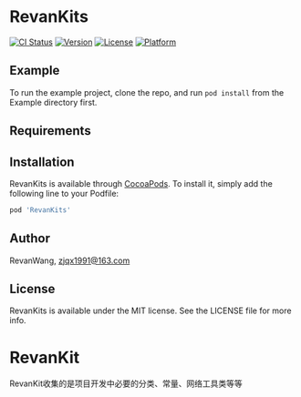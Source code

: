 # RevanKits

[![CI Status](https://img.shields.io/travis/RevanWang/RevanKits.svg?style=flat)](https://travis-ci.org/RevanWang/RevanKits)
[![Version](https://img.shields.io/cocoapods/v/RevanKits.svg?style=flat)](https://cocoapods.org/pods/RevanKits)
[![License](https://img.shields.io/cocoapods/l/RevanKits.svg?style=flat)](https://cocoapods.org/pods/RevanKits)
[![Platform](https://img.shields.io/cocoapods/p/RevanKits.svg?style=flat)](https://cocoapods.org/pods/RevanKits)

## Example

To run the example project, clone the repo, and run `pod install` from the Example directory first.

## Requirements

## Installation

RevanKits is available through [CocoaPods](https://cocoapods.org). To install
it, simply add the following line to your Podfile:

```ruby
pod 'RevanKits'
```

## Author

RevanWang, zjqx1991@163.com

## License

RevanKits is available under the MIT license. See the LICENSE file for more info.
# RevanKit
RevanKit收集的是项目开发中必要的分类、常量、网络工具类等等
